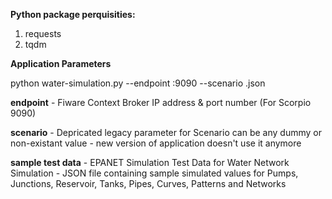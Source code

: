 **Python package perquisities:**

1. requests
2. tqdm

**Application Parameters**

python water-simulation.py --endpoint <broker-ip-address>:9090 --scenario <dummy-nonexistant-scenario> <sample-test-data>.json
  
**endpoint** - Fiware Context Broker IP address & port number (For Scorpio 9090)

**scenario** - Depricated legacy parameter for Scenario can be any dummy or non-existant value - new version of application doesn't use it anymore
  
**sample test data** - EPANET Simulation Test Data for Water Network Simulation - JSON file containing sample simulated values for Pumps, Junctions, Reservoir, Tanks, Pipes, Curves, Patterns and Networks

  
